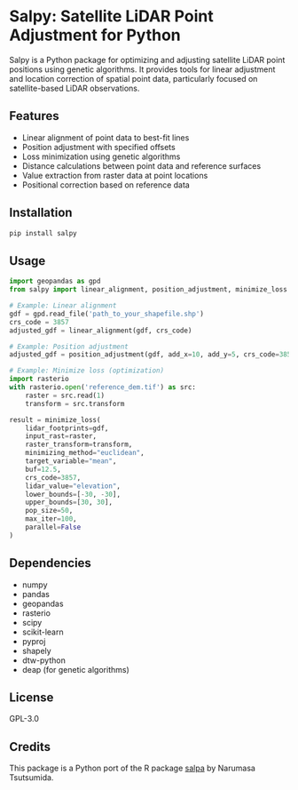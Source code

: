# Salpy: Satellite LiDAR Point Adjustment for Python

Salpy is a Python package for optimizing and adjusting satellite LiDAR point positions using genetic algorithms. It provides tools for linear adjustment and location correction of spatial point data, particularly focused on satellite-based LiDAR observations.

## Features

- Linear alignment of point data to best-fit lines
- Position adjustment with specified offsets
- Loss minimization using genetic algorithms
- Distance calculations between point data and reference surfaces
- Value extraction from raster data at point locations
- Positional correction based on reference data

## Installation

```bash
pip install salpy
```

## Usage

```python
import geopandas as gpd
from salpy import linear_alignment, position_adjustment, minimize_loss

# Example: Linear alignment
gdf = gpd.read_file('path_to_your_shapefile.shp')
crs_code = 3857
adjusted_gdf = linear_alignment(gdf, crs_code)

# Example: Position adjustment
adjusted_gdf = position_adjustment(gdf, add_x=10, add_y=5, crs_code=3857)

# Example: Minimize loss (optimization)
import rasterio
with rasterio.open('reference_dem.tif') as src:
    raster = src.read(1)
    transform = src.transform

result = minimize_loss(
    lidar_footprints=gdf,
    input_rast=raster,
    raster_transform=transform,
    minimizing_method="euclidean",
    target_variable="mean",
    buf=12.5,
    crs_code=3857,
    lidar_value="elevation",
    lower_bounds=[-30, -30],
    upper_bounds=[30, 30],
    pop_size=50,
    max_iter=100,
    parallel=False
)
```

## Dependencies

- numpy
- pandas
- geopandas
- rasterio
- scipy
- scikit-learn
- pyproj
- shapely
- dtw-python
- deap (for genetic algorithms)

## License

GPL-3.0

## Credits

This package is a Python port of the R package [salpa](https://github.com/naru-T/salpa) by Narumasa Tsutsumida.
